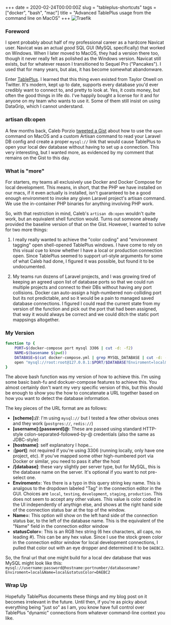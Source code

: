 +++
date = 2020-02-24T00:00:00Z
slug = "tableplus-shortcuts"
tags = ["docker", "bash", "mac"]
title = "Advanced TablePlus usage from the command line on MacOS"
+++
![Traefik](https://tableplus.com/resources/images/workspace@2x.png
)

### Foreword
I spent probably about half of my professional career as a hardcore Navicat user. Navicat was an actual *good* SQL GUI (MySQL specifically) that worked on Windows. When I later moved to MacOS, they had a version there too, though it never really felt as polished as the Windows version. Navicat still exists, but for whatever reason I transitioned to Sequel Pro ("Pancakes"). I used that for many years, but alas, it has become somewhat abandonware. 

 Enter [TablePlus](https://tableplus.com/). I learned that this thing even existed from Taylor Otwell on Twitter. It's modern, kept up to date, supports every database you'd ever credibly want to connect to, and pretty to look at. Yes, it costs money, but often the good things in life do. I've happily bought a license for it and for anyone on my team who wants to use it. Some of them still insist on using DataGrip, which I cannot understand.

### artisan db:open
A few months back, Caleb Porzio [tweeted a Gist](https://gist.github.com/calebporzio/20b7d71b8b2690c788f28070f00edcbc) about how to use the `open` command on MacOS and a custom Artisan command to read your Laravel DB config and create a proper `mysql://` link that would cause TablePlus to open your local dev database without having to set up a connection. This very interesting, but I wanted more, as evidenced by my comment that remains on the Gist to this day.

### What is "more"
For starters, my teams all exclusively use Docker and Docker Compose for local development. This means, in short, that the PHP we have installed on our macs, if it even actually is installed, isn't guaranteed to be a good enough environment to invoke any given Laravel project's artisan command. We use the in-container PHP binaries for anything involving PHP work. 

So, with that restriction in mind, Caleb's `artisan db:open` wouldn't quite work, but an equivalent shell function would. Turns out someone already provided the baseline version of that on the Gist. However, I wanted to solve for two more things:  

1. I really really wanted to achieve the "color coding" and "environment tagging" open shell-opened TablePlus windows. I have come to rely on this visual cue to know whether I have a local or production connection open. Since TablePlus seemed to support url-style arguments for some of what Caleb had done, I figured it was possible, but found it to be undocumented.


2. My teams run dozens of Laravel projects, and I was growing tired of keeping an agreed upon list of database ports so that we could run multiple projects and connect to their DBs without having any port collisions. Docker can auto-assign a high-numbered non-colliding port but its not predictable, and so it would be a pain to managed saved database connections. I figured I could read the current state from my version of the function and pick out the port that had been assigned, that way it would always be correct and we could ditch the static port mappsings altogether.

### My Version

```bash
function tp {
	PORT=$(docker-compose port mysql 3306 | cut -d: -f2)
	NAME=$(basename $(pwd))
	DATABASE=$(cat docker-compose.yml | grep MYSQL_DATABASE | cut -d: -f2 | xargs)
	open "mysql://root:root@127.0.0.1:$PORT/$DATABASE?Enviroment=local&Name=$NAME&statusColor=DAEBC2"
}
```

The above bash function was my version of how to achieve this. I'm using some basic bash-fu and dockuer-compose features to achieve this. You almost certainly don't want my very specific version of this, but this should be enough to show you the how to concatenate a URL together based on how you want to detect the database information.

The key pieces of the URL format are as follows:

* **[scheme]://**: I'm using `mysql://` but I tested a few other obvious ones and they work (`postgres://`, `redis://`)
* **[username]:[password]@**: These are passed using standard HTTP-style colon-separated-followed-by-@ credentials (also the same as JDBC-style)
* **[hostname]**: self explanatory I hope...
* **:[port]**: not required if you're using 3306 (running locally, only have one project, etc). If you've mapped some other high-numbered port via Docker or similar, you need to pass it after the host
* **/[database]**: these vary slightly per server type, but for MySQL, this is the database name on the server. It's optional if you want to not pre-select one.
* **Enviroment=**: Yes there is a typo in this query string key name. This is analgous to the dropdown labeled "Tag" in the connection editor in the GUI. Choices are `local`, `testing`, `development`, `staging`, `production`. This does not seem to accept any other values. This value is color coded in the UI independently of anythign else, and shows at the right hand side of the connection status bar at the top of the window.
* **Name=**: This option will show on the left hand side of the connection status bar, to the left of the database name. This is the equivalent of the "Name" field in the connection editor window
* **statusColor=**: This is an RGB hex string (6 hex characters, all caps, no leading #). This can be any hex value. Since I use the stock green color in the connection editor window for local development connections, I pulled that color out with an eye dropper and determined it to be `DAEBC2`. 

So, the final url that one might build for a local dev database that was MySQL might look like this:
`mysql://username:password@hostname:portnumber/databasename?Enviroment=local&Name=local&statusColor=DAEBC2`

### Wrap Up
Hopefully TablePlus documents these things and my blog post on it becomes irrelevant in the future. Until then, if you're as picky about everything being "just so" as I am, you know have full control over TablePlus "dynamic" connections from whatever command-line context you like.
